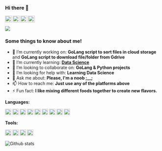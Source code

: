 ### Hi there 👋

<a href="https://www.linkedin.com/in/ramanverma2k/" target="_blank">
  <img align="left" alt="Linkdein" width="22px" src="https://cdn.jsdelivr.net/npm/simple-icons@v3/icons/linkedin.svg" />
</a>
<a href="https://github.com/ramanverma2k" target="_blank">
  <img align="left" alt="Github" width="22px" src="https://cdn.jsdelivr.net/npm/simple-icons@v3/icons/github.svg" />
</a>
<a href="mailto:ramanverma4183@gmail.com" target="_blank">
  <img align="left" alt="Email" width="22px" src="https://cdn.jsdelivr.net/npm/simple-icons@v3/icons/gmail.svg" />
</a>
<a href="https://t.me/notaggingraman" target="_blank">
  <img align="left" alt="Telegram" width="22px" src="https://cdn.jsdelivr.net/npm/simple-icons@v3/icons/telegram.svg" />
</a><br /><br />

<a href="https://github.com/antonkomarev/github-profile-views-counter">
    <img src="https://komarev.com/ghpvc/?username=ramanverma2k">
</a>

### Some things to know about me!
- 🔭 I’m currently working on: **GoLang script to sort files in cloud storage** and **GoLang script to download file/folder from Gdrive**
- 🌱 I’m currently learning: [**Data Science**](https://en.wikipedia.org/wiki/Data_science)
- 👯 I’m looking to collaborate on: **GoLang & Python projects**
- 🤔 I’m looking for help with: **Learning Data Science**
- 💬 Ask me about: **Please, I'm a noob ;__;**
- 📫 How to reach me: **Just use any of the platforms above**
- ⚡ Fun fact: **I like mixing different foods together to create new flavors.**

**Languages:**
<p align="left"> 
<img  height="20"  src="https://cdn.jsdelivr.net/npm/simple-icons@3.3.0/icons/java.svg">
<img  height="20"  src="https://cdn.jsdelivr.net/npm/simple-icons@3.3.0/icons/kotlin.svg">
<img  height="20"  src="https://cdn.jsdelivr.net/npm/simple-icons@3.3.0/icons/flutter.svg">
<img  height="20"  src="https://cdn.jsdelivr.net/npm/simple-icons@3.3.0/icons/dart.svg">
<img  height="20"  src="https://cdn.jsdelivr.net/npm/simple-icons@3.3.0/icons/go.svg">
<img  height="20"  src="https://cdn.jsdelivr.net/npm/simple-icons@3.3.0/icons/node-dot-js.svg">
<img  height="20"  src="https://cdn.jsdelivr.net/npm/simple-icons@3.3.0/icons/python.svg">
<img  height="20"  src="https://cdn.jsdelivr.net/npm/simple-icons@3.3.0/icons/git.svg">
<img  height="20"  src="https://cdn.jsdelivr.net/npm/simple-icons@3.3.0/icons/gnubash.svg">
</p>

**Tools:**
<p align="left"> 
<img  height="20"  src="https://cdn.jsdelivr.net/npm/simple-icons@3.3.0/icons/microsoftexcel.svg">
<img  height="20"  src="https://cdn.jsdelivr.net/npm/simple-icons@3.3.0/icons/microsoftpowerpoint.svg">
<img  height="20"  src="https://cdn.jsdelivr.net/npm/simple-icons@3.3.0/icons/microsoftvisio.svg">
<img  height="20"  src="https://cdn.jsdelivr.net/npm/simple-icons@3.3.0/icons/powerbi.svg">
</p>

![Github stats](https://github-readme-stats.vercel.app/api?username=ramanverma2k&count_private=true&show_icons=true&title_color=333&icon_color=333)

